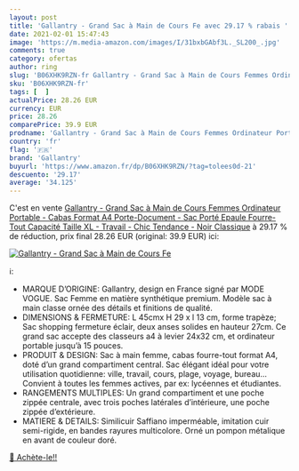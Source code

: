 ```yaml
---
layout: post
title: 'Gallantry - Grand Sac à Main de Cours Fe avec 29.17 % rabais '
date: 2021-02-01 15:47:43
image: 'https://m.media-amazon.com/images/I/31bxbGAbf3L._SL200_.jpg'
comments: true
category: ofertas
author: ring
slug: 'B06XHK9RZN-fr Gallantry - Grand Sac à Main de Cours Femmes Ordinateur...'
sku: 'B06XHK9RZN-fr'
tags: [  ]
actualPrice: 28.26 EUR
currency: EUR
price: 28.26
comparePrice: 39.9 EUR
prodname: 'Gallantry - Grand Sac à Main de Cours Femmes Ordinateur Portable - Cabas Format A4 Porte-Document - Sac Porté Epaule Fourre-Tout Capacité Taille XL - Travail - Chic Tendance - Noir Classique'
country: 'fr'
flag: '🇫🇷'
brand: 'Gallantry'
buyurl: 'https://www.amazon.fr/dp/B06XHK9RZN/?tag=tolees0d-21'
descuento: '29.17'
average: '34.125'
---
```


C'est en vente [Gallantry - Grand Sac à Main de Cours Femmes Ordinateur Portable - Cabas Format A4 Porte-Document - Sac Porté Epaule Fourre-Tout Capacité Taille XL - Travail - Chic Tendance - Noir Classique](https://www.amazon.fr/dp/B06XHK9RZN/?tag=tolees0d-21)  à  29.17 % de réduction, prix final  28.26 EUR (original: 39.9 EUR) ici:

[![Gallantry - Grand Sac à Main de Cours Fe](https://m.media-amazon.com/images/I/31bxbGAbf3L._SL200_.jpg)](https://www.amazon.fr/dp/B06XHK9RZN/?tag=tolees0d-21)

ℹ️:

- MARQUE D’ORIGINE: Gallantry, design en France signé par MODE VOGUE. Sac Femme en matière synthétique premium. Modèle sac à main classe ornée des détails et finitions de qualité.
- DIMENSIONS & FERMETURE: L 45cmx H 29 x l 13 cm, forme trapèze; Sac shopping fermeture éclair, deux anses solides en hauteur 27cm. Ce grand sac accepte des classeurs a4 à levier 24x32 cm, et ordinateur portable jusqu’à 15 pouces.
- PRODUIT & DESIGN: Sac à main femme, cabas fourre-tout format A4, doté d’un grand compartiment central. Sac élégant idéal pour votre utilisation quotidienne: ville, travail, cours, plage, voyage, bureau... Convient à toutes les femmes actives, par ex: lycéennes et étudiantes.
- RANGEMENTS MULTIPLES: Un grand compartiment et une poche zippée centrale, avec trois poches latérales d’intérieure, une poche zippée d’extérieure.
- MATIERE & DETAILS: Similicuir Saffiano imperméable, imitation cuir semi-rigide, en bandes rayures multicolore. Orné un pompon métalique en avant de couleur doré.

[🛒 Achète-le!!](https://www.amazon.fr/dp/B06XHK9RZN/?tag=tolees0d-21)
